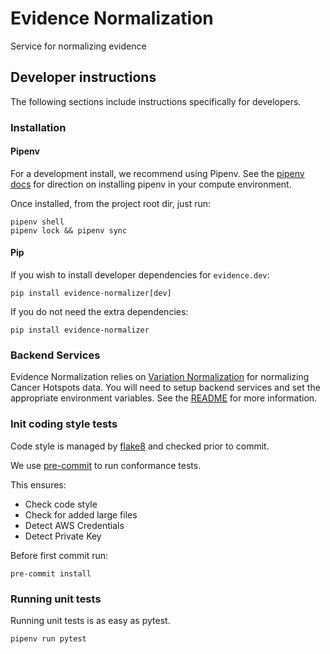 # Evidence Normalization

Service for normalizing evidence

## Developer instructions

The following sections include instructions specifically for developers.

### Installation

#### Pipenv
For a development install, we recommend using Pipenv. See the 
[pipenv docs](https://pipenv-fork.readthedocs.io/en/latest/#install-pipenv-today) 
for direction on installing pipenv in your compute environment.
 
Once installed, from the project root dir, just run:

```commandline
pipenv shell
pipenv lock && pipenv sync
```

#### Pip

If you wish to install developer dependencies for `evidence.dev`:
```commandline
pip install evidence-normalizer[dev]
```

If you do not need the extra dependencies:
```commandline
pip install evidence-normalizer
```

### Backend Services

Evidence Normalization relies on [Variation Normalization](https://github.com/cancervariants/variation-normalization) for normalizing Cancer Hotspots data. You will need to setup backend services and set the appropriate environment variables. See the [README](https://github.com/cancervariants/variation-normalization#variation-normalization) for more information.

### Init coding style tests

Code style is managed by [flake8](https://github.com/PyCQA/flake8) and checked prior to commit.

We use [pre-commit](https://pre-commit.com/#usage) to run conformance tests.

This ensures:

* Check code style
* Check for added large files
* Detect AWS Credentials
* Detect Private Key

Before first commit run:

```commandline
pre-commit install
```


### Running unit tests

Running unit tests is as easy as pytest.

```commandline
pipenv run pytest
```
